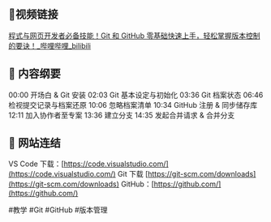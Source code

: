 ## 🔹视频链接

[程式与网页开发者必备技能！Git 和 GitHub 零基础快速上手，轻松掌握版本控制的要诀！_哔哩哔哩_bilibili](https://www.bilibili.com/video/BV1WT421S7y4/?spm_id_from=333.999.0.0&vd_source=23ea7abda2bdc2ab25df1d6283da0c27)
## 🔹 内容纲要 

00:00 开场白 & Git 安装 
02:03 Git 基本设定与初始化 
03:36 Git 档案状态 
06:46 检视提交记录与档案还原 
10:06 忽略档案清单 
10:34 GitHub 注册 & 同步储存库 
12:11 加入协作者至专案 
13:36 建立分支 
14:35 发起合并请求 & 合并分支  

## 🔹 网站连结

VS Code 下载：[](https://code.visualstudio.com/)[https://code.visualstudio.com/](https://code.visualstudio.com/) 
Git 下载 [](https://git-scm.com/downloads)[https://git-scm.com/downloads](https://git-scm.com/downloads) 
GitHub：[](https://github.com/)[https://github.com/](https://github.com/) 

#教学 #Git #GitHub #版本管理